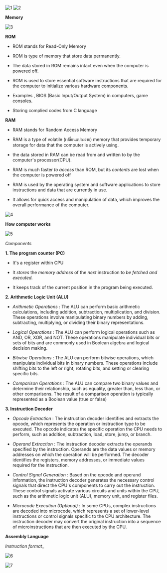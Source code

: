 ![1](https://github.com/PeerawatAltoTechCourse/Microprocessor/assets/132571902/576812ed-3fb9-43b9-bbd4-f6be2f58fefe)
![2](https://github.com/PeerawatAltoTechCourse/Microprocessor/assets/132571902/2cddf04f-a852-4e82-b3ca-86bf16468a91)

**Memory**

![3](https://github.com/PeerawatAltoTechCourse/Microprocessor/assets/132571902/bfdb19dc-7423-44cc-860e-46f834996c40)

**ROM**

- ROM stands for Read-Only Memory

- ROM is type of memory that store data permanently.

- The data stored in ROM remains intact even when the computer is powered off.

- ROM is used to store essential software instructions that are required for the computer to initialize various hardware components.

- Examples , BIOS (Basic Input/Output System) in computers,  game consoles.

- Storing complied codes from C language

**RAM**

- RAM stands for Random Access Memory

- RAM is a type of volatile (เปลี่ยนแปลงง่าย) memory that provides temporary storage for data that the computer is actively using.

- the data stored in RAM can be read from and written to by the computer's processor(CPU).

-  RAM is much faster _to access_ than ROM, but its _contents_ are lost when the computer is powered off

-  RAM is used by the operating system and software applications to store instructions and data that are currently in use.

- It allows for quick access and manipulation of data, which improves the overall performance of the computer.

  
![4](https://github.com/PeerawatAltoTechCourse/Microprocessor/assets/132571902/7b01d4ba-fdd8-4214-8cc5-67be2cafbca1)

**How computer works**

![5](https://github.com/PeerawatAltoTechCourse/Microprocessor/assets/132571902/481358c9-8742-45f4-91b6-b81d0c221da4)

_Components_

**1. The program counter (PC)**

- It's a register within CPU

- It _stores_ the _memory address_ of the _next_ instruction to _be fetched and executed._

- It keeps track of the current position in the program being executed.

**2. Arithmetic Logic Unit (ALU)**

- _Arithmetic Operations_ : The ALU can perform basic arithmetic calculations, including addition, subtraction, multiplication, and division. These operations involve manipulating binary numbers by adding, subtracting, multiplying, or dividing their binary representations.

- _Logical Operations_ : The ALU can perform logical operations such as AND, OR, XOR, and NOT. These operations manipulate individual bits or sets of bits and are commonly used in Boolean algebra and logical decision making.

- _Bitwise Operations_ : The ALU can perform bitwise operations, which manipulate individual bits in binary numbers. These operations include shifting bits to the left or right, rotating bits, and setting or clearing specific bits.

- _Comparison Operations_ : The ALU can compare two binary values and determine their relationship, such as equality, greater than, less than, or other comparisons. The result of a comparison operation is typically represented as a Boolean value (true or false)

**3. Instruction Decoder**

- _Opcode Extraction_ : The instruction decoder identifies and extracts the opcode, which represents the operation or instruction type to be executed. The opcode indicates the specific operation the CPU needs to perform, such as addition, subtraction, load, store, jump, or branch.

- _Operand Extraction_ : The instruction decoder extracts the operands specified by the instruction. Operands are the data values or memory addresses on which the operation will be performed. The decoder identifies the registers, memory addresses, or immediate values required for the instruction.

- _Control Signal Generation_ : Based on the opcode and operand information, the instruction decoder generates the necessary control signals that direct the CPU's components to carry out the instruction. These control signals activate various circuits and units within the CPU, such as the arithmetic logic unit (ALU), memory unit, and register files.

- _Microcode Execution (Optional)_ : In some CPUs, complex instructions are decoded into microcode, which represents a set of lower-level instructions or control signals specific to the CPU architecture. The instruction decoder may convert the original instruction into a sequence of microinstructions that are then executed by the CPU.



**Assembly Language**

_Instruction format__

![6](https://github.com/PeerawatAltoTechCourse/Microprocessor/assets/132571902/0b2291ee-64d2-4443-8b01-ac59578914a7)


![7](https://github.com/PeerawatAltoTechCourse/Microprocessor/assets/132571902/eb0cea6f-e767-470a-8afd-9d61ab3b1eb8)


